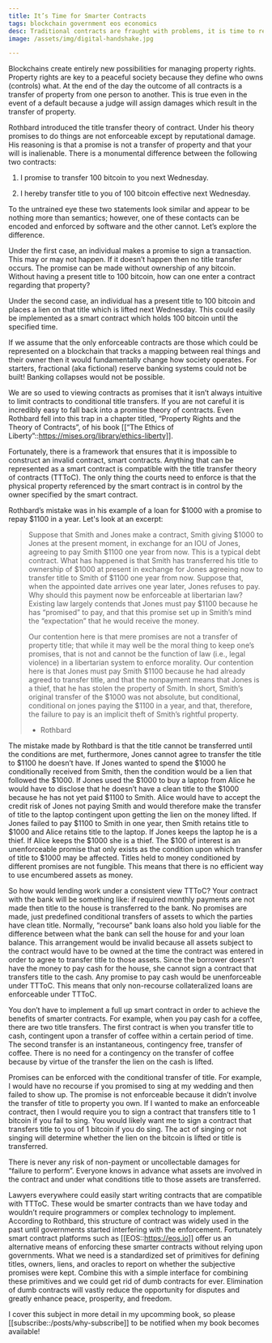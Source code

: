 ```yaml
---
title: It’s Time for Smarter Contracts
tags: blockchain government eos economics
desc: Traditional contracts are fraught with problems, it is time to rethink the structure and enforcability of all contracts whether or not we encode them in software as smart contracts.
image: /assets/img/digital-handshake.jpg

---
```


Blockchains create entirely new possibilities for managing property rights. Property rights are key to a peaceful society because they define who owns (controls) what. At the end of the day the outcome of all contracts is a transfer of property from one person to another. This is true even in the event of a default because a judge will assign damages which result in the transfer of property.

Rothbard introduced the title transfer theory of contract. Under his theory promises to do things are not enforceable except by reputational damage. His reasoning is that a promise is not a transfer of property and that your will is inalienable. There is a monumental difference between the following two contracts:



1.  I promise to transfer 100 bitcoin to you next Wednesday.

2.  I hereby transfer title to you of 100 bitcoin effective next Wednesday.


To the untrained eye these two statements look similar and appear to be nothing more than semantics; however, one of these contacts can be encoded and enforced by software and the other cannot. Let’s explore the difference.

Under the first case, an individual makes a promise to sign a transaction. This may or may not happen. If it doesn’t happen then no title transfer occurs. The promise can be made without ownership of any bitcoin. Without having a present title to 100 bitcoin, how can one enter a contract regarding that property?

Under the second case, an individual has a present title to 100 bitcoin and places a lien on that title which is lifted next Wednesday. This could easily be implemented as a smart contract which holds 100 bitcoin until the specified time.

If we assume that the only enforceable contracts are those which could be represented on a blockchain that tracks a mapping between real things and their owner then it would fundamentally change how society operates. For starters, fractional (aka fictional) reserve banking systems could not be built! Banking collapses would not be possible.

We are so used to viewing contracts as promises that it isn’t always intuitive to limit contracts to conditional title transfers. If you are not careful it is incredibly easy to fall back into a promise theory of contracts. Even Rothbard fell into this trap in a chapter titled, “Property Rights and the Theory of Contracts”, of his book [[“The Ethics of Liberty”::https://mises.org/library/ethics-liberty]].

Fortunately, there is a framework that ensures that it is impossible to construct an invalid contract, smart contracts. Anything that can be represented as a smart contract is compatible with the title transfer theory of contracts (TTToC). The only thing the courts need to enforce is that the physical property referenced by the smart contract is in control by the owner specified by the smart contract.

Rothbard’s mistake was in his example of a loan for $1000 with a promise to repay $1100 in a year. Let's look at an excerpt:


> Suppose that Smith and Jones make a contract, Smith giving $1000 to Jones at the present moment, in exchange for an IOU of Jones, agreeing to pay Smith $1100 one year from now. This is a typical debt contract. What has happened is that Smith has transferred his title to ownership of $1000 at present in exchange for Jones agreeing now to transfer title to Smith of $1100 one year from now. Suppose that, when the appointed date arrives one year later, Jones refuses to pay. Why should this payment now be enforceable at libertarian law? Existing law largely contends that Jones must pay $1100 because he has “promised” to pay, and that this promise set up in Smith’s mind the “expectation” that he would receive the money.
>
> Our contention here is that mere promises are not a transfer of property title; that while it may well be the moral thing to keep one’s promises, that is not and cannot be the function of law (i.e., legal violence) in a libertarian system to enforce morality. Our contention here is that Jones must pay Smith $1100 because he had already agreed to transfer title, and that the nonpayment means that Jones is a thief, that he has stolen the property of Smith. In short, Smith’s original transfer of the $1000 was not absolute, but conditional, conditional on jones paying the $1100 in a year, and that, therefore, the failure to pay is an implicit theft of Smith’s rightful property.
> 
> - Rothbard



The mistake made by Rothbard is that the title cannot be transferred until the conditions are met, furthermore, Jones cannot agree to transfer the title to $1100 he doesn’t have. If Jones wanted to spend the $1000 he conditionally received from Smith, then the condition would be a lien that followed the $1000. If Jones used the $1000 to buy a laptop from Alice he would have to disclose that he doesn’t have a clean title to the $1000 because he has not yet paid $1100 to Smith. Alice would have to accept the credit risk of Jones not paying Smith and would therefore make the transfer of title to the laptop contingent upon getting the lien on the money lifted. If Jones failed to pay $1100 to Smith in one year, then Smith retains title to $1000 and Alice retains title to the laptop. If Jones keeps the laptop he is a thief. If Alice keeps the $1000 she is a thief. The $100 of interest is an unenforceable promise that only exists as the condition upon which transfer of title to $1000 may be affected. Titles held to money conditioned by different promises are not fungible. This means that there is no efficient way to use encumbered assets as money.

So how would lending work under a consistent view TTToC? Your contract with the bank will be something like: if required monthly payments are not made then title to the house is transferred to the bank. No promises are made, just predefined conditional transfers of assets to which the parties have clean title. Normally, “recourse” bank loans also hold you liable for the difference between what the bank can sell the house for and your loan balance. This arrangement would be invalid because all assets subject to the contract would have to be owned at the time the contract was entered in order to agree to transfer title to those assets. Since the borrower doesn’t have the money to pay cash for the house, she cannot sign a contract that transfers title to the cash. Any promise to pay cash would be unenforceable under TTToC. This means that only non-recourse collateralized loans are enforceable under TTToC.



You don’t have to implement a full up smart contract in order to achieve the benefits of smarter contracts. For example, when you pay cash for a coffee, there are two title transfers. The first contract is when you transfer title to cash, contingent upon a transfer of coffee within a certain period of time. The second transfer is an instantaneous, contingency free, transfer of coffee. There is no need for a contingency on the transfer of coffee because by virtue of the transfer the lien on the cash is lifted.



Promises can be enforced with the conditional transfer of title. For example, I would have no recourse if you promised to sing at my wedding and then failed to show up. The promise is not enforceable because it didn’t involve the transfer of title to property you own. If I wanted to make an enforceable contract, then I would require you to sign a contract that transfers title to 1 bitcoin if you fail to sing. You would likely want me to sign a contract that transfers title to you of 1 bitcoin if you do sing. The act of singing or not singing will determine whether the lien on the bitcoin is lifted or title is transferred.



There is never any risk of non-payment or uncollectable damages for “failure to perform”. Everyone knows in advance what assets are involved in the contract and under what conditions title to those assets are transferred.


Lawyers everywhere could easily start writing contracts that are compatible with TTToC. These would be smarter contracts than we have today and wouldn’t require programmers or complex technology to implement. According to Rothbard, this structure of contract was widely used in the past until governments started interfering with the enforcement. Fortunately smart contract platforms such as [[EOS::https://eos.io]] offer us an alternative means of enforcing these smarter contracts without relying upon governments. What we need is a standardized set of primitives for defining titles, owners, liens, and oracles to report on whether the subjective promises were kept. Combine this with a simple interface for combining these primitives and we could get rid of dumb contracts for ever. Elimination of dumb contracts will vastly reduce the opportunity for disputes and greatly enhance peace, prosperity, and freedom.

I cover this subject in more detail in my upcomming book, so please [[subscribe::/posts/why-subscribe]] to be notified when my book becomes available!
